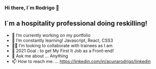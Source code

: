 ### Hi there, I´m Rodrigo 👋

## I´m a hospitality professional doing reskilling!


- :construction_worker: I’m currently working on my portfolio
- :brain: I’m constantly learning! Javascript, React, CSS3
- :fist_right::fist_left: I’m looking to collaborate with trainees as I am
- :muscle: 2021 Goal : to get My First It Job as a Front-end!
- 💬 Ask me about ... Anything
- 📫 How to reach me: ... https://linkedin.com/in/acunarodrigo/linkedin

